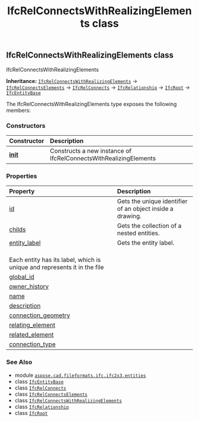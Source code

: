 ﻿---
title: IfcRelConnectsWithRealizingElements class
second_title: Aspose.CAD for Python via .NET API References
description: 
type: docs
weight: 4650
url: /python-net/aspose.cad.fileformats.ifc.ifc2x3.entities/ifcrelconnectswithrealizingelements/
is_root: false
---

## IfcRelConnectsWithRealizingElements class

IfcRelConnectsWithRealizingElements



**Inheritance:** [`IfcRelConnectsWithRealizingElements`](/cad/python-net/aspose.cad.fileformats.ifc.ifc2x3.entities/ifcrelconnectswithrealizingelements) → 
[`IfcRelConnectsElements`](/cad/python-net/aspose.cad.fileformats.ifc.ifc2x3.entities/ifcrelconnectselements) → 
[`IfcRelConnects`](/cad/python-net/aspose.cad.fileformats.ifc.ifc2x3.entities/ifcrelconnects) → 
[`IfcRelationship`](/cad/python-net/aspose.cad.fileformats.ifc.ifc2x3.entities/ifcrelationship) → 
[`IfcRoot`](/cad/python-net/aspose.cad.fileformats.ifc.ifc2x3.entities/ifcroot) → 
[`IfcEntityBase`](/cad/python-net/aspose.cad.fileformats.ifc/ifcentitybase)



The IfcRelConnectsWithRealizingElements type exposes the following members:

### Constructors
| Constructor | Description |
| :- | :- |
| [__init__](/cad/python-net/aspose.cad.fileformats.ifc.ifc2x3.entities/ifcrelconnectswithrealizingelements/__init__/#) | Constructs a new instance of IfcRelConnectsWithRealizingElements |


### Properties
| Property | Description |
| :- | :- |
| [id](/cad/python-net/aspose.cad.fileformats.ifc.ifc2x3.entities/ifcrelconnectswithrealizingelements/id) | Gets the unique identifier of an object inside a drawing. |
| [childs](/cad/python-net/aspose.cad.fileformats.ifc.ifc2x3.entities/ifcrelconnectswithrealizingelements/childs) | Gets the collection of a nested entities. |
| [entity_label](/cad/python-net/aspose.cad.fileformats.ifc.ifc2x3.entities/ifcrelconnectswithrealizingelements/entity_label) | Gets the entity label.<br/>Each entity has its label, which is unique and represents it in the file |
| [global_id](/cad/python-net/aspose.cad.fileformats.ifc.ifc2x3.entities/ifcrelconnectswithrealizingelements/global_id) |  |
| [owner_history](/cad/python-net/aspose.cad.fileformats.ifc.ifc2x3.entities/ifcrelconnectswithrealizingelements/owner_history) |  |
| [name](/cad/python-net/aspose.cad.fileformats.ifc.ifc2x3.entities/ifcrelconnectswithrealizingelements/name) |  |
| [description](/cad/python-net/aspose.cad.fileformats.ifc.ifc2x3.entities/ifcrelconnectswithrealizingelements/description) |  |
| [connection_geometry](/cad/python-net/aspose.cad.fileformats.ifc.ifc2x3.entities/ifcrelconnectswithrealizingelements/connection_geometry) |  |
| [relating_element](/cad/python-net/aspose.cad.fileformats.ifc.ifc2x3.entities/ifcrelconnectswithrealizingelements/relating_element) |  |
| [related_element](/cad/python-net/aspose.cad.fileformats.ifc.ifc2x3.entities/ifcrelconnectswithrealizingelements/related_element) |  |
| [connection_type](/cad/python-net/aspose.cad.fileformats.ifc.ifc2x3.entities/ifcrelconnectswithrealizingelements/connection_type) |  |



### See Also
* module [`aspose.cad.fileformats.ifc.ifc2x3.entities`](..)
* class [`IfcEntityBase`](/cad/python-net/aspose.cad.fileformats.ifc/ifcentitybase)
* class [`IfcRelConnects`](/cad/python-net/aspose.cad.fileformats.ifc.ifc2x3.entities/ifcrelconnects)
* class [`IfcRelConnectsElements`](/cad/python-net/aspose.cad.fileformats.ifc.ifc2x3.entities/ifcrelconnectselements)
* class [`IfcRelConnectsWithRealizingElements`](/cad/python-net/aspose.cad.fileformats.ifc.ifc2x3.entities/ifcrelconnectswithrealizingelements)
* class [`IfcRelationship`](/cad/python-net/aspose.cad.fileformats.ifc.ifc2x3.entities/ifcrelationship)
* class [`IfcRoot`](/cad/python-net/aspose.cad.fileformats.ifc.ifc2x3.entities/ifcroot)
